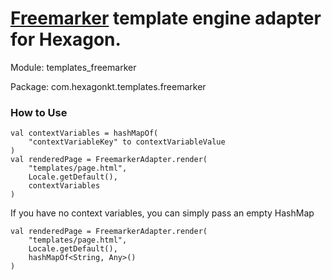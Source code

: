 
# [Freemarker](https://freemarker.apache.org/) template engine adapter for Hexagon.

Module: templates_freemarker

Package: com.hexagonkt.templates.freemarker

### How to Use

```
val contextVariables = hashMapOf(
    "contextVariableKey" to contextVariableValue
)
val renderedPage = FreemarkerAdapter.render(
    "templates/page.html",
    Locale.getDefault(),
    contextVariables
)
```

If you have no context variables, you can simply pass an empty HashMap

```
val renderedPage = FreemarkerAdapter.render(
    "templates/page.html",
    Locale.getDefault(),
    hashMapOf<String, Any>()
)
```
